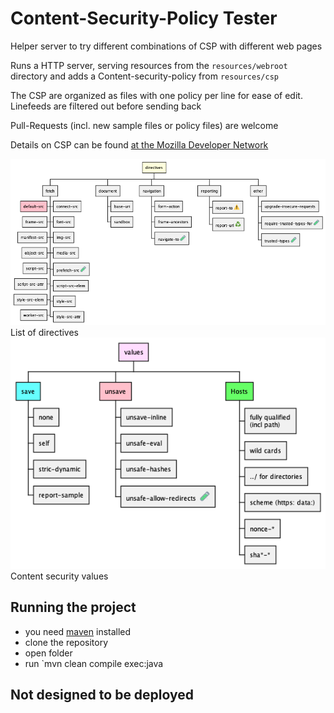 # Content-Security-Policy Tester

Helper server to try different combinations of CSP with different web pages

Runs a HTTP server, serving resources from the `resources/webroot` directory and adds
a Content-security-policy from `resources/csp`

The CSP are organized as files with one policy per line for ease of edit.
Linefeeds are filtered out before sending back

Pull-Requests (incl. new sample files or policy files) are welcome

Details on CSP can be found [at the Mozilla Developer Network](https://developer.mozilla.org/en-US/docs/Web/HTTP/CSP)

![Directives](src/main/resources/webroot/CSP-Directives.png)
List of directives
</object>
![Values](src/main/resources/webroot/CSP-Values.png)
Content security values
</object>

## Running the project

- you need [maven](https://maven.apache.org) installed
- clone the repository
- open folder
- run `mvn clean compile exec:java

## Not designed to be deployed
